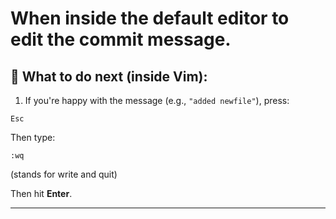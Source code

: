 # When inside the default editor to **edit the commit message**.

## 🧭 What to do next (inside Vim):

1. If you're happy with the message (e.g., `"added newfile"`), press:

```
Esc
```

Then type:

```
:wq
```

(stands for write and quit)

Then hit **Enter**.

---

